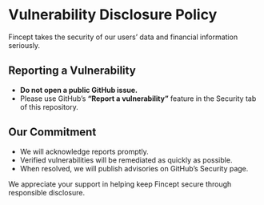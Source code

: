 # Vulnerability Disclosure Policy

Fincept takes the security of our users’ data and financial information seriously.  

## Reporting a Vulnerability
- **Do not open a public GitHub issue.**  
- Please use GitHub’s **“Report a vulnerability”** feature in the Security tab of this repository.  

## Our Commitment
- We will acknowledge reports promptly.  
- Verified vulnerabilities will be remediated as quickly as possible.  
- When resolved, we will publish advisories on GitHub’s Security page.  

We appreciate your support in helping keep Fincept secure through responsible disclosure.  
